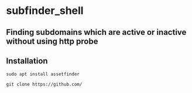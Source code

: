 # subfinder_shell

## Finding subdomains which are active or inactive without using http probe


## Installation

```
sudo apt install assetfinder
```

```
git clone https://github.com/
```
